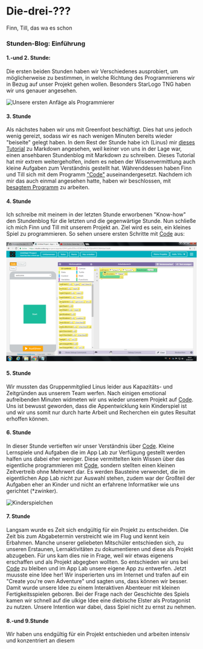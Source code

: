 # Die-drei-???
Finn, Till, das wa es schon

### Stunden-Blog: Einführung

#### 1.-und 2. Stunde:

Die ersten beiden Stunden haben wir Verschiedenes ausprobiert, um möglicherweise zu bestimmen, in welche Richtung des Programmierens wir in Bezug auf unser Projekt gehen wollen. Besonders StarLogo TNG haben wir uns genauer angesehen. 

![Unsere ersten Anfäge als Programmierer](https://github.com/tillcassens/Die-drei-/blob/master/bilder/Sc.%20Starlogo%20Anf%C3%A4nge.jpg)
 
 #### 3. Stunde
 
Als nächstes haben wir uns mit Greenfoot beschäftigt. Dies hat uns jedoch wenig gereizt, sodass wir es nach wenigen Minuten bereits wieder "beiseite" gelegt haben.
In dem Rest der Stunde habe ich (Linus) mir [dieses Tutorial](https://www.markdowntutorial.com/lesson/7/) zu Markdown angesehen, weil keiner von uns in der Lage war, einen ansehbaren Stundenblog mit Markdown zu schreiben. Dieses Tutorial hat mir extrem weitergeholfen, indem es neben der Wissenvermittlung auch kleine Aufgaben zum Verständnis gestellt hat. 
Währenddessen haben Finn und Till sich mit dem Programm ["Code"][Code] auseinandergesetzt. 
Nachdem ich mir das auch einmal angesehen hatte, haben wir beschlossen, mit [besagtem Programm][Code] zu arbeiten.

[Code]: https://code.org/

#### 4. Stunde

Ich schreibe mit meinem in der letzten Stunde erworbenen "Know-how" den Stundenblog für die letzten und die gegenwärtige Stunde.
Nun schließe ich mich Finn und Till mit unserem Projekt an. Ziel wird es sein, ein kleines Spiel zu programmieren.
So sehen unsere ersten Schritte mit [Code][Code] aus:

![Erste Schritte mit Code](https://github.com/tillcassens/Die-drei-/blob/master/bilder/code1.png)

#### 5. Stunde

Wir mussten das Gruppenmitglied Linus leider aus Kapazitäts- und Zeitgründen aus unserem Team werfen. Nach einigen emotional aufreibenden Minuten widmeten wir uns wieder unserem Projekt auf [Code][Code]. Uns ist bewusst geworden, dass die Appentwicklung kein Kinderspiel ist und wir uns somit nur durch harte Arbeit und Recherchen ein gutes Resultat erhoffen können.

#### 6. Stunde

In dieser Stunde vertieften wir unser Verständnis über [Code][Code]. Kleine Lernspiele und Aufgaben die im App Lab zur Verfügung gestellt werden halfen uns dabei eher weniger. Diese vermittelten kein Wissen über das eigentliche programmieren mit [Code][Code], sondern stellten einen kleinen Zeitvertreib ohne Mehrwert dar. Es werden Bausteine verwendet, die im eigentlichen App Lab nicht zur Auswahl stehen, zudem war der Großteil der Aufgaben eher an Kinder und nicht an erfahrene Informatiker wie uns gerichtet (*zwinker). 

![Kinderspielchen](https://github.com/tillcassens/Die-zwei/blob/master/bilder/App%20Lab%20Kinderspielchen.png)

#### 7. Stunde

Langsam wurde es Zeit sich endgültig für ein Projekt zu entscheiden. Die Zeit bis zum Abgabetermin verstreicht wie im Flug und kennt kein Erbahmen. Manche unserer geliebeten Mitschüler entschieden sich, zu unseren Erstaunen, Lernaktivitäten zu dokumentieren und diese als Projekt abzugeben. Für uns kam dies nie in Frage, weil wir etwas eigenens erschaffen und als Projekt abgegben wollten. So entschieden wir uns bei [Code][Code] zu bleiben und im App Lab unsere eigene App zu entwerfen. Jetzt muusste eine Idee her! Wir insperierten uns im Internet und trafen auf ein "Create you're own Adventure" und sagten uns, dass können wir besser. Damit wurde unsere Idee zu einem Interaktiven Abenteuer mit kleinen Fertigkeitsspielen geboren. Bei der Frage nach der Geschichte des Spiels kamen wir schnell auf die ulkige Idee eine diebische Elster als Protagonist zu nutzen. Unsere Intention war dabei, dass Spiel nicht zu ernst zu nehmen.

#### 8.-und 9.Stunde

Wir haben uns endgültig für ein Projekt entschieden und arbeiten intensiv und konzentriert an diesem
